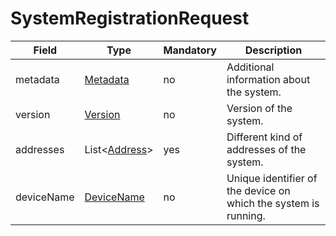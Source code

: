 # SystemRegistrationRequest

Field | Type | Mandatory | Description
--- | --- | --- | ---
metadata | [Metadata](../data-models/metadata.md) | no | Additional information about the system.
version | [Version](../primitives.md#version) | no | Version of the system.
addresses | List<[Address](../primitives.md#address)> | yes | Different kind of addresses of the system.
deviceName | [DeviceName](../primitives.md#devicename) | no | Unique identifier of the device on which the system is running.